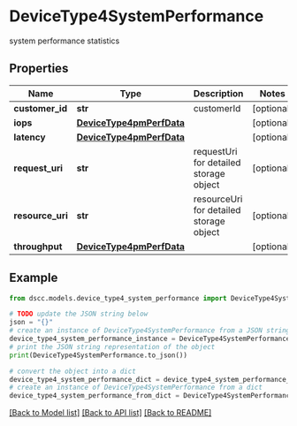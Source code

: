 # DeviceType4SystemPerformance

system performance statistics

## Properties

Name | Type | Description | Notes
------------ | ------------- | ------------- | -------------
**customer_id** | **str** | customerId | [optional] 
**iops** | [**DeviceType4pmPerfData**](DeviceType4pmPerfData.md) |  | [optional] 
**latency** | [**DeviceType4pmPerfData**](DeviceType4pmPerfData.md) |  | [optional] 
**request_uri** | **str** | requestUri for detailed storage object | [optional] 
**resource_uri** | **str** | resourceUri for detailed storage object | [optional] 
**throughput** | [**DeviceType4pmPerfData**](DeviceType4pmPerfData.md) |  | [optional] 

## Example

```python
from dscc.models.device_type4_system_performance import DeviceType4SystemPerformance

# TODO update the JSON string below
json = "{}"
# create an instance of DeviceType4SystemPerformance from a JSON string
device_type4_system_performance_instance = DeviceType4SystemPerformance.from_json(json)
# print the JSON string representation of the object
print(DeviceType4SystemPerformance.to_json())

# convert the object into a dict
device_type4_system_performance_dict = device_type4_system_performance_instance.to_dict()
# create an instance of DeviceType4SystemPerformance from a dict
device_type4_system_performance_from_dict = DeviceType4SystemPerformance.from_dict(device_type4_system_performance_dict)
```
[[Back to Model list]](../README.md#documentation-for-models) [[Back to API list]](../README.md#documentation-for-api-endpoints) [[Back to README]](../README.md)



